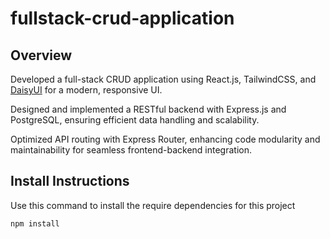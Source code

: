 # fullstack-crud-application

## Overview
Developed a full-stack CRUD application using React.js, TailwindCSS, and [DaisyUI](https://daisyui.com/) for a modern, responsive UI.

Designed and implemented a RESTful backend with Express.js and PostgreSQL, ensuring efficient data handling and scalability.

Optimized API routing with Express Router, enhancing code modularity and maintainability for seamless frontend-backend integration.

## Install Instructions
Use this command to install the require dependencies for this project
``` bash
npm install
```




